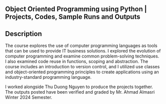 ## Object Oriented Programming using Python | Projects, Codes, Sample Runs and Outputs

## Description
The course explores the use of computer programming languages as tools that can be used to provide IT business solutions. I explored the evolution of computer programming and examine common problem-solving techniques. I also examined code reuse in functions, scoping and abstraction. The course includes an introduction to version control, and I utilized use classes and object-oriented programming principles to create applications using an industry-standard programming language. 

I worked alongside Thu Duong Nguyen to produce the projects together. <br>
The outputs posted have been verified and graded by Mr. Ahmad Almasri Winter 2024 Semester.
